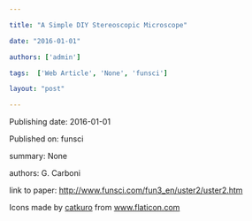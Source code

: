 ---
title: "A Simple DIY Stereoscopic Microscope"
date: "2016-01-01"
authors: ['admin']
tags:  ['Web Article', 'None', 'funsci']
layout: "post"
---
Publishing date: 2016-01-01

Published on: funsci

summary: None

authors: G. Carboni

link to paper: http://www.funsci.com/fun3_en/uster2/uster2.htm

Icons made by <a href="https://www.flaticon.com/free-icon/bookshelves_3576884" title="catkuro">catkuro</a> from <a href="https://www.flaticon.com/" title="Flaticon"> www.flaticon.com</a>